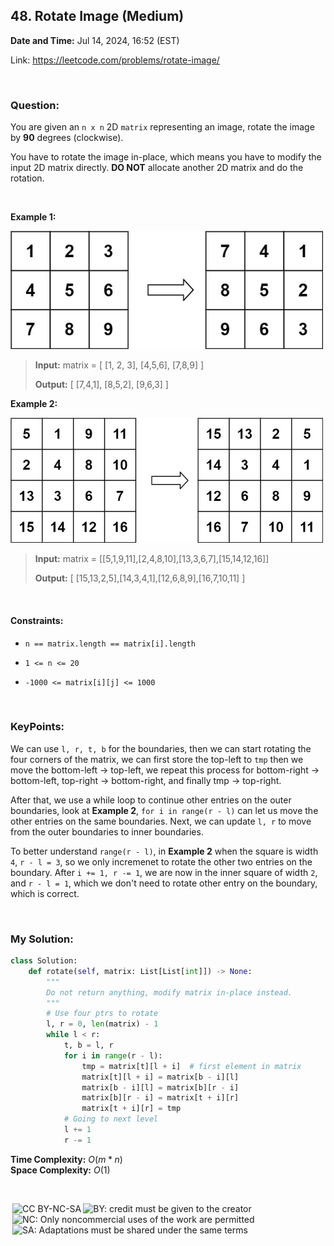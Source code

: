 ## 48. Rotate Image (Medium)
**Date and Time:** Jul 14, 2024, 16:52 (EST)

Link: https://leetcode.com/problems/rotate-image/

<br>

### Question:
You are given an `n x n` 2D `matrix` representing an image, rotate the image by **90** degrees (clockwise).

You have to rotate the image in-place, which means you have to modify the input 2D matrix directly. **DO NOT** allocate another 2D matrix and do the rotation.

<br>

**Example 1:**

<img src="../images/48_1.jpg" width=500>
 
> **Input:** matrix = [ [1, 2, 3], [4,5,6], [7,8,9] ]
> 
> **Output:** [ [7,4,1], [8,5,2], [9,6,3] ]

**Example 2:**

<img src="../images/48_2.jpg" width=500>

> **Input:** matrix = [[5,1,9,11],[2,4,8,10],[13,3,6,7],[15,14,12,16]]
> 
> **Output:** [ [15,13,2,5],[14,3,4,1],[12,6,8,9],[16,7,10,11] ]

<br>

#### Constraints:
* `n == matrix.length == matrix[i].length`

* `1 <= n <= 20`

* `-1000 <= matrix[i][j] <= 1000`

<br>

### KeyPoints: 
We can use `l, r, t, b` for the boundaries, then we can start rotating the four corners of the matrix, we can first store the top-left to `tmp` then we move the bottom-left -> top-left, we repeat this process for bottom-right -> bottom-left, top-right -> bottom-right, and finally tmp -> top-right.

After that, we use a while loop to continue other entries on the outer boundaries, look at **Example 2**, `for i in range(r - l)` can let us move the other entries on the same boundaries. Next, we can update `l, r` to move from the outer boundaries to inner boundaries.

To better understand `range(r - l)`, in **Example 2** when the square is width `4`,  `r - l = 3`, so we only incremenet to rotate the other two entries on the boundary. After `i += 1, r -= 1`, we are now in the inner square of width `2`, and `r - l = 1`, which we don't need to rotate other entry on the boundary, which is correct.

<br>

### My Solution:
```python
class Solution:
    def rotate(self, matrix: List[List[int]]) -> None:
        """
        Do not return anything, modify matrix in-place instead.
        """
        # Use four ptrs to rotate
        l, r = 0, len(matrix) - 1
        while l < r:
            t, b = l, r
            for i in range(r - l):
                tmp = matrix[t][l + i]  # first element in matrix
                matrix[t][l + i] = matrix[b - i][l]
                matrix[b - i][l] = matrix[b][r - i]
                matrix[b][r - i] = matrix[t + i][r]
                matrix[t + i][r] = tmp
            # Going to next level
            l += 1
            r -= 1
```
**Time Complexity:** $O(m * n)$ <br>
**Space Complexity:** $O(1)$

<br>

<img style="height:22px!important;margin-left:3px;vertical-align:text-bottom;" src="https://mirrors.creativecommons.org/presskit/icons/cc.svg?ref=chooser-v1" alt="CC BY-NC-SA" title="CC BY-NC-SA"><img style="height:22px!important;margin-left:3px;vertical-align:text-bottom;" src="https://mirrors.creativecommons.org/presskit/icons/by.svg?ref=chooser-v1" alt="BY: credit must be given to the creator" title="BY: credit must be given to the creator"><img style="height:22px!important;margin-left:3px;vertical-align:text-bottom;" src="https://mirrors.creativecommons.org/presskit/icons/nc.svg?ref=chooser-v1" alt="NC: Only noncommercial uses of the work are permitted" title="NC: Only noncommercial uses of the work are permitted"><img style="height:22px!important;margin-left:3px;vertical-align:text-bottom;" src="https://mirrors.creativecommons.org/presskit/icons/sa.svg?ref=chooser-v1" alt="SA: Adaptations must be shared under the same terms" title="SA: Adaptations must be shared under the same terms">